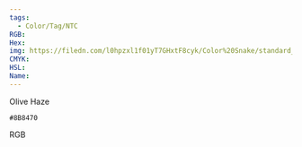 ```yaml
---
tags:
  - Color/Tag/NTC
RGB:
Hex:
img: https://filedn.com/l0hpzxl1f01yT7GHxtF8cyk/Color%20Snake/standard_csv_to_svg/%23/8B8470.svg
CMYK:
HSL:
Name:
---
```

Olive Haze
```palette
#8B8470
```
RGB
